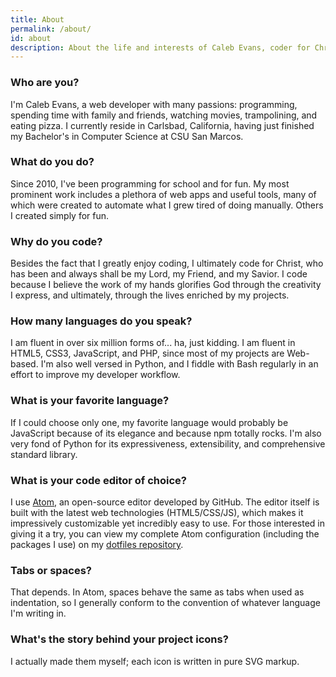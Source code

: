 ```yaml
---
title: About
permalink: /about/
id: about
description: About the life and interests of Caleb Evans, coder for Christ
---
```


### Who are you?

I'm Caleb Evans, a web developer with many passions: programming, spending time
with family and friends, watching movies, trampolining, and eating pizza. I
currently reside in Carlsbad, California, having just finished my Bachelor's in
Computer Science at CSU San Marcos.

### What do you do?

Since 2010, I've been programming for school and for fun. My most prominent work
includes a plethora of web apps and useful tools, many of which were created to
automate what I grew tired of doing manually. Others I created simply for fun.

### Why do you code?

Besides the fact that I greatly enjoy coding, I ultimately code for Christ, who
has been and always shall be my Lord, my Friend, and my Savior. I code because I
believe the work of my hands glorifies God through the creativity I express, and
ultimately, through the lives enriched by my projects.

### How many languages do you speak?

I am fluent in over six million forms of... ha, just kidding. I am fluent in
HTML5, CSS3, JavaScript, and PHP, since most of my projects are Web-based. I'm
also well versed in Python, and I fiddle with Bash regularly in an effort to
improve my developer workflow.

### What is your favorite language?

If I could choose only one, my favorite language would probably be JavaScript
because of its elegance and because npm totally rocks. I'm also very fond of
Python for its expressiveness, extensibility, and comprehensive standard
library.

### What is your code editor of choice?

I use [Atom][atom], an open-source editor developed by GitHub. The editor itself
is built with the latest web technologies (HTML5/CSS/JS), which makes it
impressively customizable yet incredibly easy to use. For those interested in
giving it a try, you can view my complete Atom configuration (including the
packages I use) on my [dotfiles repository][dotfiles].

[atom]: https://atom.io/
[dotfiles]: https://github.com/caleb531/dotfiles

### Tabs or spaces?

That depends. In Atom, spaces behave the same as tabs when used as indentation,
so I generally conform to the convention of whatever language I'm writing in.

### What's the story behind your project icons?

I actually made them myself; each icon is written in pure SVG markup.
